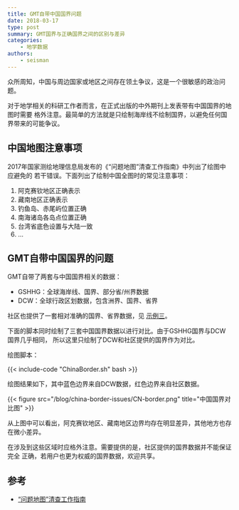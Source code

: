 ```yaml
---
title: GMT自带中国国界问题
date: 2018-03-17
type: post
summary: GMT国界与正确国界之间的区别与差异
categories:
    - 地学数据
authors:
    - seisman
---
```


众所周知，中国与周边国家或地区之间存在领土争议，这是一个很敏感的政治问题。

对于地学相关的科研工作者而言，在正式出版的中外期刊上发表带有中国国界的地图时需要
格外注意。最简单的方法就是只绘制海岸线不绘制国界，以避免任何国界带来的可能争议。

## 中国地图注意事项

2017年国家测绘地理信息局发布的《“问题地图”清查工作指南》中列出了绘图中应避免的
若干错误。下面列出了绘制中国全图时的常见注意事项：

1. 阿克赛钦地区正确表示
2. 藏南地区正确表示
3. 钓鱼岛、赤尾屿位置正确
4. 南海诸岛各岛点位置正确
5. 台湾省底色设置与大陆一致
6. ...

## GMT自带中国国界的问题

GMT自带了两套与中国国界相关的数据：

- GSHHG：全球海岸线、国界、部分省/州界数据
- DCW：全球行政区划数据，包含洲界、国界、省界

社区也提供了一套相对准确的国界、省界数据，见 [示例三](/example/ex003)。

下面的脚本同时绘制了三套中国国界数据以进行对比。由于GSHHG国界与DCW国界几乎相同，
所以这里只绘制了DCW和社区提供的国界作为对比。

绘图脚本：

{{< include-code "ChinaBorder.sh" bash >}}

绘图结果如下，其中蓝色边界来自DCW数据，红色边界来自社区数据。

{{< figure src="/blog/china-border-issues/CN-border.png" title="中国国界对比图" >}}

从上图中可以看出，阿克赛钦地区、藏南地区边界均存在明显差异，其他地方也存在微小差异。

在涉及到这些区域时应格外注意。需要提供的是，社区提供的国界数据并不能保证完全
正确，若用户也更为权威的国界数据，欢迎共享。

## 参考

- [“问题地图”清查工作指南](http://www.iap.cas.cn/xwzx/tzgg/201709/P020170911372769133133.pdf)
